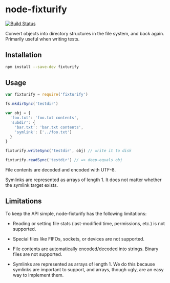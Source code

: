# node-fixturify

[![Build Status](https://travis-ci.org/joliss/node-fixturify.png?branch=master)](https://travis-ci.org/joliss/node-fixturify)

Convert objects into directory structures in the file system, and back again.
Primarily useful when writing tests.

## Installation

```bash
npm install --save-dev fixturify
```

## Usage

```js
var fixturify = require('fixturify')

fs.mkdirSync('testdir')

var obj = {
  'foo.txt': 'foo.txt contents',
  'subdir': {
    'bar.txt': 'bar.txt contents',
    'symlink': ['../foo.txt']
  }
}

fixturify.writeSync('testdir', obj) // write it to disk

fixturify.readSync('testdir') // => deep-equals obj
```

File contents are decoded and encoded with UTF-8.

Symlinks are represented as arrays of length 1. It does not matter whether the
symlink target exists.

## Limitations

To keep the API simple, node-fixturify has the following limitations:

* Reading or setting file stats (last-modified time, permissions, etc.) is
  not supported.

* Special files like FIFOs, sockets, or devices are not supported.

* File contents are automatically encoded/decoded into strings. Binary files
  are not supported.

* Symlinks are represented as arrays of length 1. We do this because symlinks
  are important to support, and arrays, though ugly, are an easy way to
  implement them.
